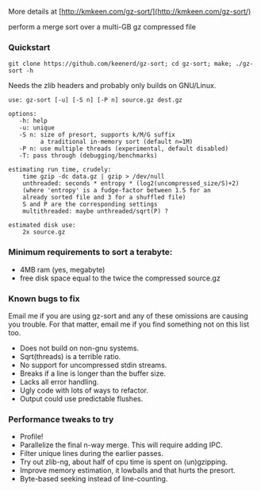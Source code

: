 More details at [http://kmkeen.com/gz-sort/](http://kmkeen.com/gz-sort/)

perform a merge sort over a multi-GB gz compressed file


### Quickstart

`git clone https://github.com/keenerd/gz-sort; cd gz-sort; make; ./gz-sort -h`

Needs the zlib headers and probably only builds on GNU/Linux.


    use: gz-sort [-u] [-S n] [-P n] source.gz dest.gz

    options:
       -h: help
       -u: unique
       -S n: size of presort, supports k/M/G suffix
             a traditional in-memory sort (default n=1M)
       -P n: use multiple threads (experimental, default disabled)
       -T: pass through (debugging/benchmarks)

    estimating run time, crudely:
        time gzip -dc data.gz | gzip > /dev/null
        unthreaded: seconds * entropy * (log2(uncompressed_size/S)+2)
        (where 'entropy' is a fudge-factor between 1.5 for an
        already sorted file and 3 for a shuffled file)
        S and P are the corresponding settings
        multithreaded: maybe unthreaded/sqrt(P) ?

    estimated disk use:
        2x source.gz


### Minimum requirements to sort a terabyte:

* 4MB ram  (yes, megabyte)
* free disk space equal to the twice the compressed source.gz


### Known bugs to fix

Email me if you are using gz-sort and any of these omissions are causing you trouble.  For that matter, email me if you find something not on this  list too.

* Does not build on non-gnu systems.
* Sqrt(threads) is a terrible ratio.
* No support for uncompressed stdin streams.
* Breaks if a line is longer than the buffer size.
* Lacks all error handling.
* Ugly code with lots of ways to refactor.
* Output could use predictable flushes.


### Performance tweaks to try

* Profile!
* Parallelize the final n-way merge.  This will require adding IPC.
* Filter unique lines during the earlier passes.
* Try out zlib-ng, about half of cpu time is spent on (un)gzipping.
* Improve memory estimation, it lowballs and that hurts the presort.
* Byte-based seeking instead of line-counting.


